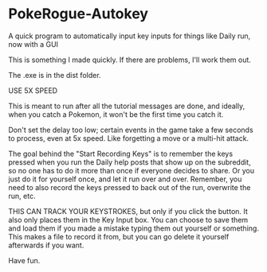 # PokeRogue-Autokey
A quick program to automatically input key inputs for things like Daily run, now with a GUI

This is something I made quickly. If there are problems, I'll work them out. 

The .exe is in the dist folder.

USE 5X SPEED 

This is meant to run after all the tutorial messages are done, and ideally, when you catch a Pokemon, it won't be the first time you catch it. 

Don't set the delay too low; certain events in the game take a few seconds to process, even at 5x speed.
Like forgetting a move or a multi-hit attack.

The goal behind the "Start Recording Keys" is to remember the keys pressed when you run the Daily help posts that show up on the subreddit, so no one has to do it more than once if everyone decides to share. Or you just do it for yourself once, and let it run over and over. Remember, you need to also record the keys pressed to back out of the run, overwrite the run, etc. 

THIS CAN TRACK YOUR KEYSTROKES, but only if you click the button. It also only places them in the Key Input box. You can choose to save them and load them if you made a mistake typing them out yourself or something. This makes a file to record it from, but you can go delete it yourself afterwards if you want. 

Have fun. 


